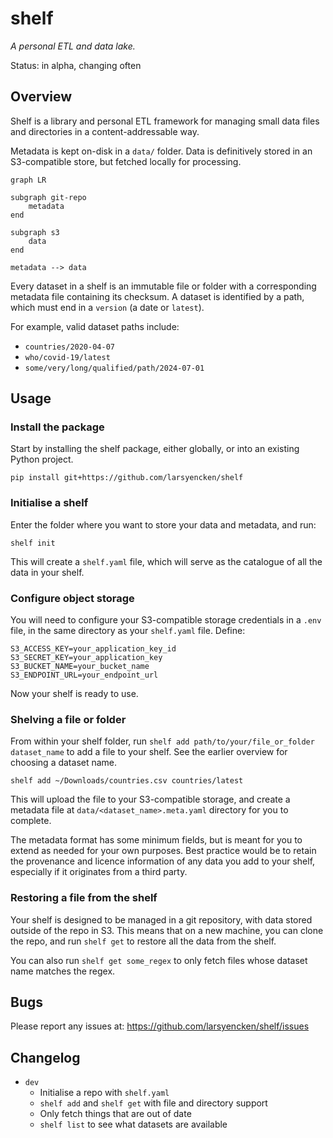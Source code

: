 # shelf

_A personal ETL and data lake._

Status: in alpha, changing often

## Overview

Shelf is a library and personal ETL framework for managing small data files and directories in a content-addressable way.

Metadata is kept on-disk in a `data/` folder. Data is definitively stored in an S3-compatible store, but fetched locally for processing.

```mermaid
graph LR

subgraph git-repo
    metadata
end

subgraph s3
    data
end

metadata --> data
```

Every dataset in a shelf is an immutable file or folder with a corresponding metadata file containing its checksum. A dataset is identified by a path, which must end in a `version` (a date or `latest`).

For example, valid dataset paths include:

- `countries/2020-04-07`
- `who/covid-19/latest`
- `some/very/long/qualified/path/2024-07-01`

## Usage

### Install the package

Start by installing the shelf package, either globally, or into an existing Python project.

`pip install git+https://github.com/larsyencken/shelf`

### Initialise a shelf

Enter the folder where you want to store your data and metadata, and run:

`shelf init`

This will create a `shelf.yaml` file, which will serve as the catalogue of all the data in your shelf.

### Configure object storage

You will need to configure your S3-compatible storage credentials in a `.env` file, in the same directory as your `shelf.yaml` file. Define:

```
S3_ACCESS_KEY=your_application_key_id
S3_SECRET_KEY=your_application_key
S3_BUCKET_NAME=your_bucket_name
S3_ENDPOINT_URL=your_endpoint_url
```

Now your shelf is ready to use.

### Shelving a file or folder

From within your shelf folder, run `shelf add path/to/your/file_or_folder dataset_name` to add a file to your shelf. See the earlier overview for choosing a dataset name.

```
shelf add ~/Downloads/countries.csv countries/latest
```

This will upload the file to your S3-compatible storage, and create a metadata file at `data/<dataset_name>.meta.yaml` directory for you to complete.

The metadata format has some minimum fields, but is meant for you to extend as needed for your own purposes. Best practice would be to retain the provenance and licence information of any data you add to your shelf, especially if it originates from a third party.

### Restoring a file from the shelf

Your shelf is designed to be managed in a git repository, with data stored outside of the repo in S3. This means that on a new machine, you can clone the repo, and run `shelf get` to restore all the data from the shelf.

You can also run `shelf get some_regex` to only fetch files whose dataset name matches the regex.

## Bugs

Please report any issues at: https://github.com/larsyencken/shelf/issues

## Changelog

- `dev`
  - Initialise a repo with `shelf.yaml`
  - `shelf add` and `shelf get` with file and directory support
  - Only fetch things that are out of date
  - `shelf list` to see what datasets are available
